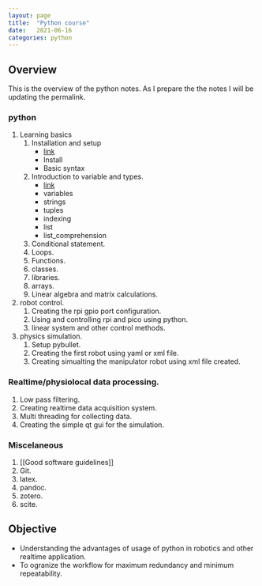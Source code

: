 ```yaml
---
layout: page
title:  "Python course"
date:   2021-06-16
categories: python
---
```



## Overview
This is the overview of the python notes. As I prepare the the notes I will
be updating the permalink.


### python
1. Learning basics
	1. Installation and setup
		- [link](https://prakyathkantharaju.github.io/blog/python/note1)
		- Install
		- Basic syntax
	3. Introduction to variable and types.
		- [link](https://prakyathkantharaju.github.io/blog/python/note2)
		- variables
		- strings
		- tuples
		- indexing
		- list
		- list_comprehension
	4. Conditional statement.
	5. Loops.
	6. Functions.
	7. classes.
	8. libraries.
	9. arrays.
	10. Linear algebra and matrix calculations.
2. robot control.
	1. Creating the rpi gpio port configuration.
	2. Using and controlling rpi and pico using python.
	3. linear system and other control methods.
3. physics simulation.
	1. Setup pybullet.
	2. Creating the first robot using yaml or xml file.
	3. Creating simualting the manipulator robot using xml file created.

### Realtime/physiolocal data processing.
1. Low pass filtering.
2. Creating realtime data acquisition system.
3. Multi threading for collecting data.
4. Creating the simple qt gui for the simulation.

### Miscelaneous
1. [[Good software guidelines]]
2. Git.
3. latex.
4. pandoc.
5. zotero.
6. scite.

## Objective
- Understanding the advantages of usage of python in robotics and other realtime application.
- To ogranize the workflow for maximum redundancy and minimum repeatability.

